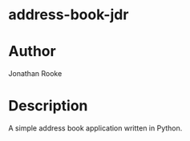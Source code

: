 # address-book-jdr

# Author
Jonathan Rooke

# Description
A simple address book application written in Python.

